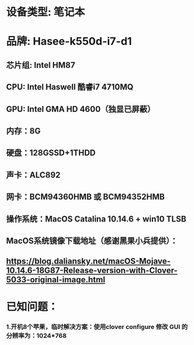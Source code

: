 # 设备类型: 笔记本
# 品牌: Hasee-k550d-i7-d1
## 芯片组: Intel HM87
## CPU: Intel Haswell 酷睿i7 4710MQ
## GPU: Intel GMA HD 4600（独显已屏蔽）
## 内存：8G
## 硬盘：128GSSD+1THDD
## 声卡：ALC892
## 网卡：BCM94360HMB 或 BCM94352HMB
## 操作系统：MacOS Catalina 10.14.6 + win10 TLSB
## MacOS系统镜像下载地址（感谢黑果小兵提供）：
## https://blog.daliansky.net/macOS-Mojave-10.14.6-18G87-Release-version-with-Clover-5033-original-image.html

# 已知问题：
###     1.开机8个苹果，临时解决方案：使用clover configure 修改 GUI 的分辨率为：1024*768
